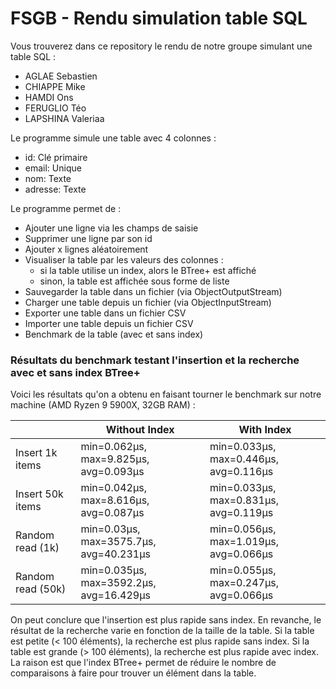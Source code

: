 # FSGB - Rendu simulation table SQL

Vous trouverez dans ce repository le rendu de notre groupe simulant une table SQL :
- AGLAE Sebastien
- CHIAPPE Mike
- HAMDI Ons
- FERUGLIO Téo
- LAPSHINA Valeriaa

Le programme simule une table avec 4 colonnes : 
- id: Clé primaire
- email: Unique
- nom: Texte
- adresse: Texte

Le programme permet de :
- Ajouter une ligne via les champs de saisie
- Supprimer une ligne par son id
- Ajouter x lignes aléatoirement
- Visualiser la table par les valeurs des colonnes :
  - si la table utilise un index, alors le BTree+ est affiché
  - sinon, la table est affichée sous forme de liste
- Sauvegarder la table dans un fichier (via ObjectOutputStream)
- Charger une table depuis un fichier (via ObjectInputStream)
- Exporter une table dans un fichier CSV
- Importer une table depuis un fichier CSV
- Benchmark de la table (avec et sans index)

### Résultats du benchmark testant l'insertion et la recherche avec et sans index BTree+

Voici les résultats qu'on a obtenu en faisant tourner le benchmark sur notre machine (AMD Ryzen 9 5900X, 32GB RAM) :

|                   | Without Index                           | With Index                            |
|-------------------|-----------------------------------------|---------------------------------------|
| Insert 1k items   | min=0.062µs, max=9.825µs, avg=0.093µs   | min=0.033µs, max=0.446µs, avg=0.116µs |
| Insert 50k items  | min=0.042µs, max=8.616µs, avg=0.087µs   | min=0.033µs, max=0.831µs, avg=0.119µs |
| Random read (1k)  | min=0.03µs, max=3575.7µs, avg=40.231µs  | min=0.056µs, max=1.019µs, avg=0.066µs |                                     |
| Random read (50k) | min=0.035µs, max=3592.2µs, avg=16.429µs | min=0.055µs, max=0.247µs, avg=0.066µs |

On peut conclure que l'insertion est plus rapide sans index.
En revanche, le résultat de la recherche varie en fonction de la taille de la table.
Si la table est petite (< 100 éléments), la recherche est plus rapide sans index.
Si la table est grande (> 100 éléments), la recherche est plus rapide avec index.
La raison est que l'index BTree+ permet de réduire le nombre de comparaisons à faire pour trouver un élément dans la table.